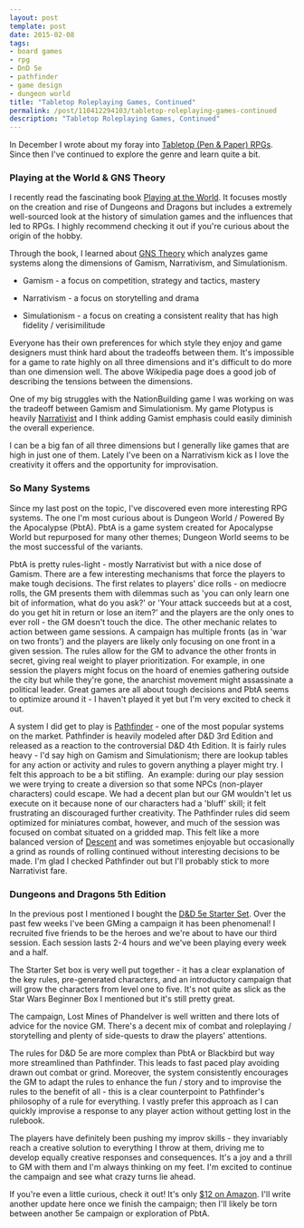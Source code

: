 ```yaml
---
layout: post
template: post
date: 2015-02-08
tags:
- board games
- rpg
- DnD 5e
- pathfinder
- game design
- dungeon world
title: "Tabletop Roleplaying Games, Continued"
permalink: /post/110412294103/tabletop-roleplaying-games-continued
description: "Tabletop Roleplaying Games, Continued"
---
```

In December I wrote about my foray into [Tabletop (Pen &amp; Paper) RPGs](http://blog.randylubin.com/post/105991687963/pen-and-paper-role-playing-games). Since then I've continued to explore the genre and learn quite a bit.

### Playing at the World &amp; GNS Theory

I recently read the fascinating book [Playing at the World](http://www.amazon.com/gp/product/0615642047/ref=as_li_tl?ie=UTF8&amp;camp=1789&amp;creative=390957&amp;creativeASIN=0615642047&amp;linkCode=as2&amp;tag=randylubincom-20&amp;linkId=OLJD2OMMGPZN7XYN). It focuses mostly on the creation and rise of Dungeons and Dragons but includes a extremely well-sourced look at the history of simulation games and the influences that led to RPGs. I highly recommend checking it out if you're curious about the origin of the hobby.

Through the book, I learned about [GNS Theory](https://en.wikipedia.org/wiki/GNS_Theory) which analyzes game systems along the dimensions of Gamism, Narrativism, and Simulationism.

*   Gamism - a focus on competition, strategy and tactics, mastery

*   Narrativism - a focus on storytelling and drama

*   Simulationism - a focus on creating a consistent reality that has high fidelity / verisimilitude

Everyone has their own preferences for which style they enjoy and game designers must think hard about the tradeoffs between them. It's impossible for a game to rate highly on all three dimensions and it's difficult to do more than one dimension well. The above Wikipedia page does a good job of describing the tensions between the dimensions.

One of my big struggles with the NationBuilding game I was working on was the tradeoff between Gamism and Simulationism. My game Plotypus is heavily [Narrativist](http://plotypus.com/) and I think adding Gamist emphasis could easily diminish the overall experience.

I can be a big fan of all three dimensions but I generally like games that are high in just one of them. Lately I've been on a Narrativism kick as I love the creativity it offers and the opportunity for improvisation.

### So Many Systems

Since my last post on the topic, I've discovered even more interesting RPG systems. The one I'm most curious about is Dungeon World / Powered By the Apocalypse (PbtA). PbtA is a game system created for Apocalypse World but repurposed for many other themes; Dungeon World seems to be the most successful of the variants.

PbtA is pretty rules-light - mostly Narrativist but with a nice dose of Gamism. There are a few interesting mechanisms that force the players to make tough decisions. The first relates to players' dice rolls - on mediocre rolls, the GM presents them with dilemmas such as 'you can only learn one bit of information, what do you ask?' or 'Your attack succeeds but at a cost, do you get hit in return or lose an item?' and the players are the only ones to ever roll - the GM doesn't touch the dice. The other mechanic relates to action between game sessions. A campaign has multiple fronts (as in 'war on two fronts') and the players are likely only focusing on one front in a given session. The rules allow for the GM to advance the other fronts in secret, giving real weight to player prioritization. For example, in one session the players might focus on the hoard of enemies gathering outside the city but while they're gone, the anarchist movement might assassinate a political leader. Great games are all about tough decisions and PbtA seems to optimize around it - I haven't played it yet but I'm very excited to check it out.

A system I did get to play is [Pathfinder](https://en.wikipedia.org/wiki/Pathfinder_Roleplaying_Game)&nbsp;- one of the most popular systems on the market. Pathfinder is heavily modeled after D&amp;D 3rd Edition and released as a reaction to the controversial D&amp;D 4th Edition. It is fairly rules heavy - I'd say high on Gamism and Simulationism; there are lookup tables for any action or activity and rules to govern anything a player might try. I felt this approach to be a bit stifling. &nbsp;An example: during our play session we were trying to create a diversion so that some NPCs (non-player characters) could escape. We had a decent plan but our GM wouldn't let us execute on it because none of our characters had a 'bluff' skill; it felt frustrating an discouraged further creativity. The Pathfinder rules did seem optimized for miniatures combat, however, and much of the session was focused on combat situated on a gridded map. This felt like a more balanced version of [Descent](https://boardgamegeek.com/boardgame/104162/descent-journeys-dark-second-edition)&nbsp;and was sometimes enjoyable but occasionally a grind as rounds of rolling continued without interesting decisions to be made. I'm glad I checked Pathfinder out but I'll probably stick to more Narrativist fare.

### Dungeons and Dragons 5th Edition

In the previous post I mentioned I bought the [D&amp;D 5e Starter Set](http://www.amazon.com/gp/product/0786965592/ref=as_li_tl?ie=UTF8&amp;camp=1789&amp;creative=390957&amp;creativeASIN=0786965592&amp;linkCode=as2&amp;tag=randylubincom-20&amp;linkId=LRQMBU2VFUROJYLA). Over the past few weeks I've been GMing a campaign it has been phenomenal! I recruited five friends to be the heroes and we're about to have our third session. Each session lasts 2-4 hours and we've been playing every week and a half.

The Starter Set box is very well put together - it has a clear explanation of the key rules, pre-generated characters, and an introductory campaign that will grow the characters from level one to five. It's not quite as slick as the Star Wars Beginner Box I mentioned but it's still pretty great.

The campaign, Lost Mines of Phandelver is well written and there lots of advice for the novice GM. There's a decent mix of combat and roleplaying / storytelling and plenty of side-quests to draw the players' attentions.

The rules for D&amp;D 5e are more complex than PbtA or Blackbird but way more streamlined than Pathfinder. This leads to fast paced play avoiding drawn out combat or grind. Moreover, the system consistently encourages the GM to adapt the rules to enhance the fun / story and to improvise the rules to the benefit of all - this is a clear counterpoint to Pathfinder's philosophy of a rule for everything. I vastly prefer this approach as I can quickly improvise a response to any player action without getting lost in the rulebook.

The players have definitely been pushing my improv skills - they invariably reach a creative solution to everything I throw at them, driving me to develop equally creative responses and consequences. It's a joy and a thrill to GM with them and I'm always thinking on my feet. I'm excited to continue the campaign and see what crazy turns lie ahead.

If you're even a little curious, check it out! It's only [$12 on Amazon](http://www.amazon.com/gp/product/0786965592/ref=as_li_tl?ie=UTF8&amp;camp=1789&amp;creative=390957&amp;creativeASIN=0786965592&amp;linkCode=as2&amp;tag=randylubincom-20&amp;linkId=LRQMBU2VFUROJYLA). I'll write another update here once we finish the campaign; then I'll likely be torn between another 5e campaign or exploration of PbtA.